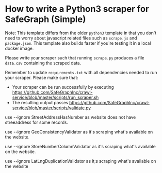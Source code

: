 # How to write a Python3 scraper for SafeGraph (Simple)

Note: This template differs from the older `python3` template in that you don't need to worry about javascript related files such as `scrape.js` and `package.json`. This template also builds faster if you're testing it in a local docker image.

Please write your scraper such that running `scrape.py` produces a file `data.csv` containing the scraped data.

Remember to update `requirements.txt` with all dependencies needed to run your scraper. 
Please make sure that:
* Your scraper can be run successfully by executing https://github.com/SafeGraphInc/crawl-service/blob/master/scripts/run_scraper.sh 
* The resulting output passes https://github.com/SafeGraphInc/crawl-service/blob/master/scripts/validate.py

use --ignore StreetAddressHasNumber as website does not have streeaddress for some records.

use --ignore GeoConsistencyValidator as it's scraping what's available on the website.

use --ignore StoreNumberColumnValidator as it's scraping what's available on the website.

use --ignore LatLngDuplicationValidator as it;s scraping what's available on the website